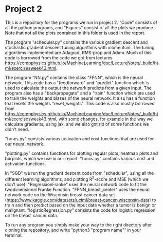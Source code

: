 # Project 2
This is a repository for the programs we run in project 2. "Code" consists of all the python programs, and "Figures" consist of all the plots we produce. Note that not all the plots contained in this folder is used in the report. 

The program "scheduler.py" contains the various gradient descent and stochastic gradient descent tuning algorithms with momentum. The tuning algorithms implemented are Adagrad, RMS-prop and Adam. Much of this code is borrowed from the code we got from lectures https://compphysics.github.io/MachineLearning/doc/LectureNotes/_build/html/exercisesweek43.html.

The program "NN.py" contains the class "FFNN", which is the neural network. This code has a "feedforward" and "predict" function which is used to calculate the output the network predicts from a given input. The program also has a "backpropagate" and a "train" function which are used to train the weights and biases of the neural network. It also has a function that resets the weights "reset_weights". This code is also mostly borrowed from https://compphysics.github.io/MachineLearning/doc/LectureNotes/_build/html/exercisesweek43.html, with some changes, for example in the way we calculate gradients, using jax, and we also got rid of some functions we didn't need.

"funcs.py" consists various activation and cost functions that are used for our neural network.

"plotting.py" contains functions for plotting regular plots, heatmap plots and barplots, which we use in our report. "funcs.py" contains various cost and activation functions.

In "SGD" we run the gradient descent code from "scheduler", using all the different learning algorithms, and plotting R$^2$-score and MSE (which we don't use). "RegressionFranke" uses the neural network code to fit the twodimensional Franke Function. "FFNN_breast_center"  uses the neural network code on the Wisconsin breast cancer data set (https://www.kaggle.com/datasets/uciml/breast-cancer-wisconsin-data) to train and then predict based on the input data whether a tumor is benign or malignant. "logisticRegression.py" consists the code for logistic regression on the breast cancer data.

To run any program you simply make your way to the right directory after cloning the repository, and write "python3 "program name"" in your terminal.
